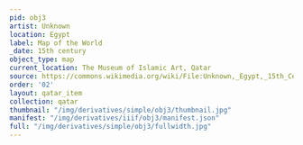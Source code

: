 ```yaml
---
pid: obj3
artist: Unknown
location: Egypt
label: Map of the World
_date: 15th century
object_type: map
current_location: The Museum of Islamic Art, Qatar
source: https://commons.wikimedia.org/wiki/File:Unknown,_Egypt,_15th_Century_-_Map_of_World_-_Google_Art_Project.jpg
order: '02'
layout: qatar_item
collection: qatar
thumbnail: "/img/derivatives/simple/obj3/thumbnail.jpg"
manifest: "/img/derivatives/iiif/obj3/manifest.json"
full: "/img/derivatives/simple/obj3/fullwidth.jpg"
---
```

